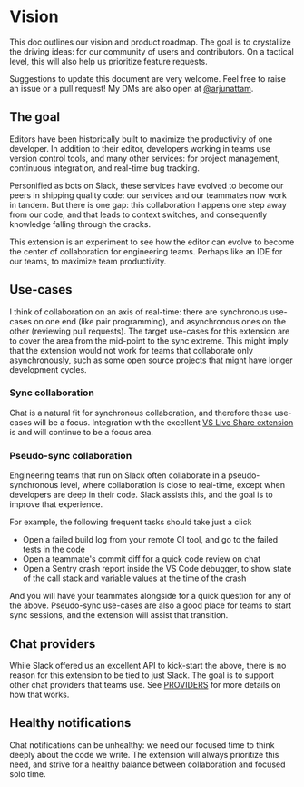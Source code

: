 # Vision

This doc outlines our vision and product roadmap. The goal is to crystallize the driving ideas: for our community of users and contributors. On a tactical level, this will also help us prioritize feature requests.

Suggestions to update this document are very welcome. Feel free to raise an issue or a pull request! My DMs are also open at [@arjunattam](http://twitter.com/arjunattam).

## The goal

Editors have been historically built to maximize the productivity of one developer. In addition to their editor, developers working in teams use version control tools, and many other services: for project management, continuous integration, and real-time bug tracking.

Personified as bots on Slack, these services have evolved to become our peers in shipping quality code: our services and our teammates now work in tandem. But there is one gap: this collaboration happens one step away from our code, and that leads to context switches, and consequently knowledge falling through the cracks.

This extension is an experiment to see how the editor can evolve to become the center of collaboration for engineering teams. Perhaps like an IDE for our teams, to maximize team productivity.

## Use-cases

I think of collaboration on an axis of real-time: there are synchronous use-cases on one end (like pair programming), and asynchronous ones on the other (reviewing pull requests). The target use-cases for this extension are to cover the area from the mid-point to the sync extreme. This might imply that the extension would not work for teams that collaborate only asynchronously, such as some open source projects that might have longer development cycles.

### Sync collaboration

Chat is a natural fit for synchronous collaboration, and therefore these use-cases will be a focus. Integration with the excellent [VS Live Share extension](https://aka.ms/vsls) is and will continue to be a focus area.

### Pseudo-sync collaboration

Engineering teams that run on Slack often collaborate in a pseudo-synchronous level, where collaboration is close to real-time, except when developers are deep in their code. Slack assists this, and the goal is to improve that experience.

For example, the following frequent tasks should take just a click

- Open a failed build log from your remote CI tool, and go to the failed tests in the code
- Open a teammate's commit diff for a quick code review on chat
- Open a Sentry crash report inside the VS Code debugger, to show state of the call stack and variable values at the time of the crash

And you will have your teammates alongside for a quick question for any of the above. Pseudo-sync use-cases are also a good place for teams to start sync sessions, and the extension will assist that transition.

## Chat providers

While Slack offered us an excellent API to kick-start the above, there is no reason for this extension to be tied to just Slack. The goal is to support other chat providers that teams use. See [PROVIDERS](PROVIDERS.md) for more details on how that works.

## Healthy notifications

Chat notifications can be unhealthy: we need our focused time to think deeply about the code we write. The extension will always prioritize this need, and strive for a healthy balance between collaboration and focused solo time.
